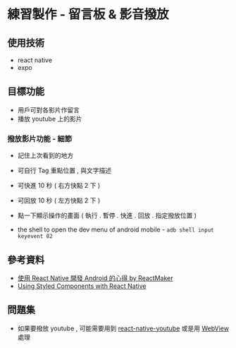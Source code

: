 # 練習製作 - 留言板 & 影音撥放

## 使用技術
- react native
- expo


## 目標功能
- 用戶可對各影片作留言
- 播放 youtube 上的影片


### 撥放影片功能 - 細節
- 記住上次看到的地方
- 可自行 Tag 重點位置 , 與文字描述
- 可快進 10 秒 ( 右方快點 2 下 )
- 可回放 10 秒 ( 左方快點 2 下 )
- 點一下顯示操作的畫面 ( 執行 . 暫停 . 快進 . 回放 . 指定撥放位置 )


- the shell to open the dev menu of android mobile - `adb shell input keyevent 82`


## 參考資料

- [使用 React Native 開發 Android 的心得 by ReactMaker](https://medium.com/reactmaker/%E4%BD%BF%E7%94%A8-react-native-%E9%96%8B%E7%99%BC-android-%E7%9A%84%E5%BF%83%E5%BE%97-6d2592cf03bb)
- [Using Styled Components with React Native](https://levelup.gitconnected.com/using-styled-components-with-react-native-de645fcf4787)

## 問題集

- 如果要撥放 youtube , 可能需要用到 [react-native-youtube](https://github.com/davidohayon669/react-native-youtube) 或是用 [WebView](https://snack.expo.io/Syhzx-VvX) 處理
